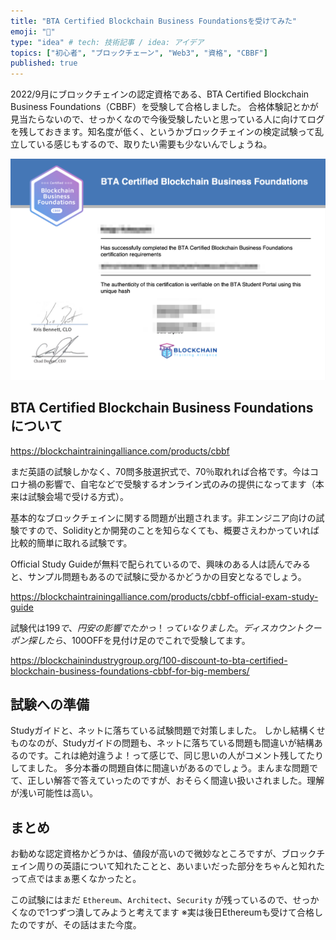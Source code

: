 ```yaml
---
title: "BTA Certified Blockchain Business Foundationsを受けてみた"
emoji: "📘"
type: "idea" # tech: 技術記事 / idea: アイデア
topics: ["初心者", "ブロックチェーン", "Web3", "資格", "CBBF"]
published: true
---
```


2022/9月にブロックチェインの認定資格である、BTA Certified Blockchain Business Foundations（CBBF）を受験して合格しました。
合格体験記とかが見当たらないので、せっかくなので今後受験したいと思っている人に向けてログを残しておきます。知名度が低く、というかブロックチェインの検定試験って乱立している感じもするので、取りたい需要も少ないんでしょうね。

![certificate-image](/images/001/certificate.png)

## BTA Certified Blockchain Business Foundations について

https://blockchaintrainingalliance.com/products/cbbf

まだ英語の試験しかなく、70問多肢選択式で、70％取れれば合格です。今はコロナ禍の影響で、自宅などで受験するオンライン式のみの提供になってます（本来は試験会場で受ける方式）。

基本的なブロックチェインに関する問題が出題されます。非エンジニア向けの試験ですので、Solidityとか開発のことを知らなくても、概要さえわかっていれば比較的簡単に取れる試験です。

Official Study Guideが無料で配られているので、興味のある人は読んでみると、サンプル問題もあるので試験に受かるかどうかの目安となるでしょう。

https://blockchaintrainingalliance.com/products/cbbf-official-exam-study-guide

試験代は$199で、円安の影響でたかっ！っていなりました。ディスカウントクーポン探したら、$100OFFを見付け足のでこれで受験してます。

https://blockchainindustrygroup.org/100-discount-to-bta-certified-blockchain-business-foundations-cbbf-for-big-members/

## 試験への準備

Studyガイドと、ネットに落ちている試験問題で対策しました。
しかし結構くせものなのが、Studyガイドの問題も、ネットに落ちている問題も間違いが結構あるのです。これは絶対違うよ！って感じで、同じ思いの人がコメント残してたりしてました。
多分本番の問題自体に間違いがあるのでしょう。まんまな問題でて、正しい解答で答えていったのですが、おそらく間違い扱いされました。理解が浅い可能性は高い。

## まとめ

お勧めな認定資格かどうかは、値段が高いので微妙なところですが、ブロックチェイン周りの英語について知れたことと、あいまいだった部分をちゃんと知れたって点ではまぁ悪くなかったと。

この試験にはまだ `Ethereum`、`Architect`、`Security` が残っているので、せっかくなので1つずつ潰してみようと考えてます
※実は後日Ethereumも受けて合格したのですが、その話はまた今度。
